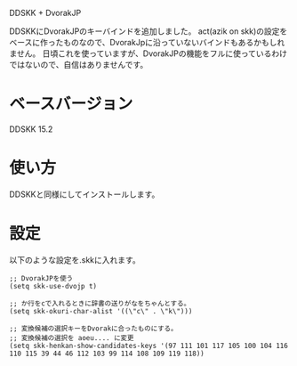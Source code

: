 DDSKK + DvorakJP

DDSKKにDvorakJPのキーバインドを追加しました。
act(azik on skk)の設定をベースに作ったものなので、DvorakJpに沿っていないバインドもあるかもしれません。 日頃これを使っていますが、DvorakJPの機能をフルに使っているわけではないので、自信はありませんです。

# ベースバージョン
DDSKK 15.2 

# 使い方
DDSKKと同様にしてインストールします。

# 設定
以下のような設定を.skkに入れます。

```
;; DvorakJPを使う
(setq skk-use-dvojp t)

;; か行をcで入れるときに辞書の送りがなをちゃんとする。
(setq skk-okuri-char-alist '((\"c\" . \"k\")))

;; 変換候補の選択キーをDvorakに合ったものにする。
;; 変換候補の選択を aoeu.... に変更
(setq skk-henkan-show-candidates-keys '(97 111 101 117 105 100 104 116 110 115 39 44 46 112 103 99 114 108 109 119 118))
```

